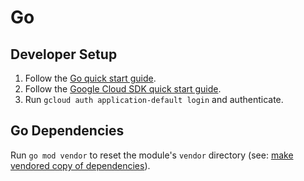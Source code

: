 # Go

## Developer Setup

1. Follow the [Go quick start guide](https://grpc.io/docs/quickstart/go/).
2. Follow the [Google Cloud SDK quick start guide](https://cloud.google.com/sdk/docs/quickstarts).
3. Run `gcloud auth application-default login` and authenticate.

## Go Dependencies

Run `go mod vendor` to reset the module's `vendor` directory (see: [make vendored copy of dependencies](https://tip.golang.org/cmd/go/#hdr-Make_vendored_copy_of_dependencies)).
